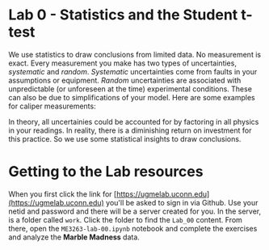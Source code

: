 # Lab 0 - Statistics and the Student t-test

We use statistics to draw conclusions from limited data. No measurement is exact. Every
measurement you make has two types of uncertainties, *systematic* and *random*.
*Systematic* uncertainties come from faults in your assumptions or equipment.  *Random*
uncertainties are associated with unpredictable (or unforeseen at the time) experimental
conditions. These can also be due to simplifications of your model. Here are some examples
for caliper measurements:

In theory, all uncertainies could be accounted for by factoring in all physics
in your readings. In reality, there is a diminishing return on investment
for this practice. So we use some statistical insights to draw conclusions. 

# Getting to the Lab resources

When you first click the link for [https://ugmelab.uconn.edu](https://ugmelab.uconn.edu)
you'll be asked to sign in via Github. Use your netid <abc12345> and password and there
will be a server created for you. In the server, is a folder called `work`. Click the
folder to find the `Lab_00` content. From there, open the `ME3263-lab-00.ipynb` notebook
and complete the exercises and analyze the __Marble Madness__ data. 
